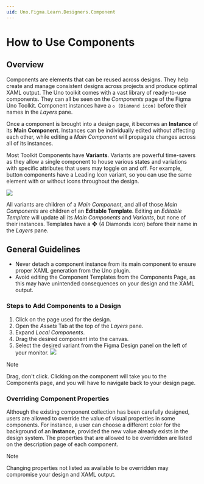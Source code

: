 ```yaml
---
uid: Uno.Figma.Learn.Designers.Component
---
```


# How to Use Components

## Overview

Components are elements that can be reused across designs. They help create and manage consistent designs across projects and produce optimal XAML output. The Uno toolkit comes with a vast library of ready-to-use components. They can all be seen on the *Components* page of the Figma Uno Toolkit. Component instances have a `◇ (Diamond icon)` before their names in the *Layers* pane.

Once a component is brought into a design page, it becomes an **Instance** of its **Main Component**. Instances can be individually edited without affecting each other, while editing a *Main Component* will propagate changes across all of its instances.

Most Toolkit Components have **Variants**. Variants are powerful time-savers as they allow a single component to house various states and variations with specific attributes that users may toggle on and off. For example, button components have a Leading Icon variant, so you can use the same element with or without icons throughout the design.

![](assets/components-variants.png)

All variants are children of a *Main Component*, and all of those *Main Components* are children of an **Editable Template**. Editing an *Editable Template* will update all its *Main Components* and *Variants*, but none of their instances. Templates have a ❖ (4 Diamonds icon) before their name in the *Layers* pane.

## General Guidelines

- Never detach a component instance from its main component to ensure proper XAML generation from the Uno plugin.
- Avoid editing the Component Templates from the Components Page, as this may have unintended consequences on your design and the XAML output.

### Steps to Add Components to a Design

1. Click on the page used for the design.
2. Open the *Assets* Tab at the top of the *Layers* pane.
3. Expand *Local Components*.
4. Drag the desired component into the canvas.
5. Select the desired variant from the Figma Design panel on the left of your monitor.
   ![](assets/component-properties.png)

> [!NOTE]
> Drag, don't click. Clicking on the component will take you to the Components page, and you will have to navigate back to your design page.

### Overriding Component Properties

Although the existing component collection has been carefully designed, users are allowed to override the value of visual properties in some components. For instance, a user can choose a different color for the background of an **Instance**, provided the new value already exists in the design system. The properties that are allowed to be overridden are listed on the description page of each component.

> [!NOTE]
> Changing properties not listed as available to be overridden may compromise your design and XAML output.
